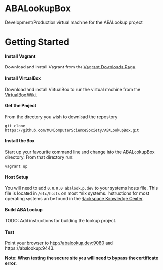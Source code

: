 ABALookupBox
============

Development/Production virtual machine for the ABALookup project

Getting Started
===============

#### Install Vagrant
Download and install Vagrant from the [Vagrant Downloads Page](http://www.vagrantup.com/downloads.html).

#### Install VirtualBox
Download and install VirtualBox to run the virtual machine from the [VirtualBox Wiki](https://www.virtualbox.org/wiki/Downloads).

#### Get the Project
From the directory you wish to download the repository

    git clone https://github.com/MUNComputerScienceSociety/ABALookupBox.git

#### Install the Box
Start up your favourite command line and change into the ABALookupBox directory. From that directory run:

    vagrant up

#### Host Setup
You will need to add `0.0.0.0 abalookup.dev` to your systems hosts file. This file is located in `/etc/hosts` on most *nix systems. Instructions for most operating systems an be found in the [Rackspace Knowledge Center](http://www.rackspace.com/knowledge_center/article/how-do-i-modify-my-hosts-file).

#### Build ABA Lookup
TODO: Add instructions for building the lookup project.

#### Test
Point your browser to http://abalookup.dev:9080 and https://abalookup:9443. 

**Note: When testing the secure site you will need to bypass the certificate error.**